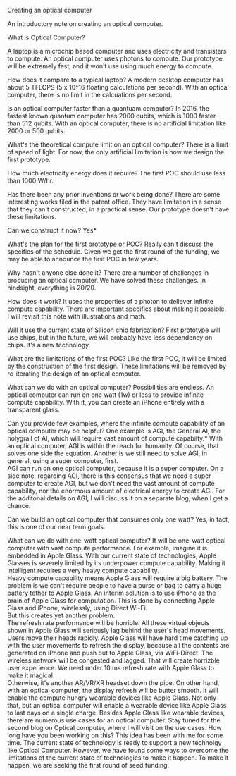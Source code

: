Creating an optical computer 

An introductory note on creating an optical computer. 



What is Optical Computer?

A laptop is a microchip based computer and uses electricity and transisters to compute.
An optical computer uses photons to compute. 
Our prototype will be extremely fast, and it won't use using much energy to compute.

How does it compare to a typical laptop?
A modern desktop computer has about 5 TFLOPS (5 x 10^16 floating calculations per second).
With an optical computer, there is no limit in the calcuations per second.  



Is an optical computer faster than a quantuam computer? 
In 2016, the fastest known quantum computer has 2000 qubits, which is 1000 faster than 512 qubits. 
With an optical computer, there is no artificial limitation like 2000 or 500 qubits.  


What's the theoretical compute limit on an optical computer? 
There is a limit of speed of light.
For now, the only artificial limitation is how we design the first prototype. 


How much electricity energy does it require? 
The first POC should use less than 1000 W/hr. 

Has there been any prior inventions or work being done? 
There are some interesting works filed in the patent office.
They have limitation in a sense that they can't constructed, in a practical sense.
Our prototype doesn't have these limitations.

 Can we construct it now?
Yes*

What's the plan for the first prototype or POC?
Really can't discuss the specifics of the schedule.
Given we get the first round of the funding, we may be able to announce the first POC in few years.

Why hasn't anyone else done it?
There are a number of challenges in producing an optical computer.
We have solved these challenges.
In hindsight, everything is 20/20.

How does it work?
It uses the properties of a photon to deliever infinite compute capability.
There are important specifics about making it possible. 
I will revisit this note with illustrations and math.

Will it use the current state of Silicon chip fabrication?
First prototype will use chips, but in the future, we will probably have less dependency on chips.
It's a new technology.

What are the limitations of the first POC?
Like the first POC, it will be limited by the construction of the first design.
These limitations will be removed by re-iterating the design of an optical computer.

What can we do with an optical computer?
Possibilities are endless.
An optical computer can run on one watt (1w) or less to provide infinite compute capability.
With it, you can create an iPhone entirely with a transparent glass.  



Can you provide few examples, where the infinite compute capability of an optical computer may be helpful?
One example is AGI, the General AI, the holygrail of AI, which will require vast amount of compute capabilty.*
With an optical computer, AGI is within the reach for humanity.  Of course, that solves one side the equation.  Another is we still need to solve AGI, in general, using a super computer, first.  
AGI can run on one optical computer, because it is a super computer.
On a side note, regarding AGI, there is this consensus that we need a super computer to create AGI, but we don't need the vast amount of compute capability, nor the enormous amount of electrical energy to create AGI.  For the additonal details on AGI, I will discuss it on a separate blog, when I get a chance.

Can we build an optical computer that consumes only one watt?
Yes, in fact, this is one of our near term goals.

What can we do with one-watt optical computer?
It will be one-watt optical computer with vast compute performance.
For example, imagine it is embedded in Apple Glass.
With our current state of technologies, Apple Glasses is severely limited by its underpower compute capability. 
Making it intelligent requires a very heavy compute capability.  
Heavy compute capability means Apple Glass will require a big battery. 
The problem is we can't require people to have a purse or bag to carry a huge battery tether to Apple Glass.
An interim solution is to use iPhone as the brain of Apple Glass for computation.
This is done by connecting Apple Glass and iPhone, wirelessly, using Direct Wi-Fi.  
But this creates yet another problem.  
The refresh rate performance will be horrible.
All these virtual objects shown in Apple Glass will seriously lag behind the user's head movements.
Users move their heads rapidly.  Apple Glass will have hard time catching up with the user movements to refresh the display, because all the contents are generated on iPhone and push out to Apple Glass, via WiFi-Direct.
The wireless network will be congested and lagged.
That will create horrizble user experience.
We need under 10 ms refresh rate with Apple Glass to make it magical.  
Otherwise, it's another AR/VR/XR headset down the pipe.
On other hand, with an optical computer, the display refresh will be butter smooth.
It will enable the compute hungry wearable devices like Apple Glass.
Not only that, but an optical computer will enable a wearable device like Apple Glass to last days on a single charge.
Besides Apple Glass like wearable devices, there are numerous use cases for an optical computer.
Stay tuned for the second blog on Optical computer, where I will visit on the use cases.
How long have you been working on this?
This idea has been with me for some time.
The current state of technology is ready to support a new technolgy like Optical Computer.
However, we have found some ways to overcome the  limitations of the current state of technologies to make it happen.
To make it happen, we are seeking the first round of seed funding.

